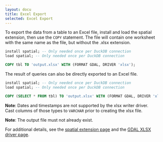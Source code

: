 ```yaml
---
layout: docu
title: Excel Export
selected: Excel Export
---
```


To export the data from a table to an Excel file, install and load the spatial extension, then use the `COPY` statement.
The file will contain one worksheet with the same name as the file, but without the .xlsx extension.

```sql
install spatial; -- Only needed once per DuckDB connection
load spatial; -- Only needed once per DuckDB connection

COPY tbl TO 'output.xlsx' WITH (FORMAT GDAL, DRIVER 'xlsx');
```

The result of queries can also be directly exported to an Excel file.

```sql
install spatial; -- Only needed once per DuckDB connection
load spatial; -- Only needed once per DuckDB connection

COPY (SELECT * FROM tbl) TO 'output.xlsx' WITH (FORMAT GDAL, DRIVER 'xlsx');
```

**Note**: Dates and timestamps are not supported by the xlsx writer driver. 
Cast columns of those types to `VARCHAR` prior to creating the xlsx file.

**Note**: The output file must not already exist. 

For additional details, see the [spatial extension page](../../extensions/spatial) and the [GDAL XLSX driver page](https://gdal.org/drivers/vector/xlsx.html).
